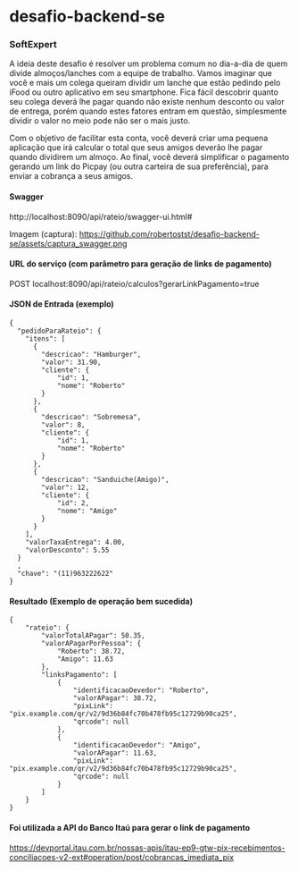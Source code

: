 # desafio-backend-se
### SoftExpert
A ideia deste desafio é resolver um problema comum no dia-a-dia de quem divide almoços/lanches com a equipe de trabalho. Vamos imaginar que você e mais um colega queiram dividir um lanche que estão pedindo pelo iFood ou outro aplicativo em seu smartphone. Fica fácil descobrir quanto seu colega deverá lhe pagar quando não existe nenhum desconto ou valor de entrega, porém quando estes fatores entram em questão, simplesmente dividir o valor no meio pode não ser o mais justo. 

Com o objetivo de facilitar esta conta, você deverá criar uma pequena aplicação que irá calcular o total que seus amigos deverão lhe pagar quando dividirem um almoço. Ao final, você deverá simplificar o pagamento gerando um link do Picpay (ou outra carteira de sua preferência), para enviar a cobrança a seus amigos. 

#### Swagger
http://localhost:8090/api/rateio/swagger-ui.html#

Imagem (captura): https://github.com/robertostst/desafio-backend-se/assets/captura_swagger.png


#### URL do serviço (com parâmetro para geração de links de pagamento)
POST localhost:8090/api/rateio/calculos?gerarLinkPagamento=true

#### JSON de Entrada (exemplo)
```
{
  "pedidoParaRateio": {
    "itens": [
      {
        "descricao": "Hamburger",
        "valor": 31.90,
        "cliente": {
            "id": 1,
            "nome": "Roberto"
        }
      },
	  {
        "descricao": "Sobremesa",
        "valor": 8,
        "cliente": {
            "id": 1,
            "nome": "Roberto"
        }
      },
	  {
        "descricao": "Sanduiche(Amigo)",
        "valor": 12,
        "cliente": {
            "id": 2,
            "nome": "Amigo"
        }
      }
    ],
    "valorTaxaEntrega": 4.00,
    "valorDesconto": 5.55
  }
  ,
  "chave": "(11)963222622"
}
```

#### Resultado (Exemplo de operação bem sucedida)
```
{
    "rateio": {
        "valorTotalAPagar": 50.35,
        "valorAPagarPorPessoa": {
            "Roberto": 38.72,
            "Amigo": 11.63
        },
        "linksPagamento": [
            {
                "identificacaoDevedor": "Roberto",
                "valorAPagar": 38.72,
                "pixLink": "pix.example.com/qr/v2/9d36b84fc70b478fb95c12729b90ca25",
                "qrcode": null
            },
            {
                "identificacaoDevedor": "Amigo",
                "valorAPagar": 11.63,
                "pixLink": "pix.example.com/qr/v2/9d36b84fc70b478fb95c12729b90ca25",
                "qrcode": null
            }
        ]
    }
}
```

#### Foi utilizada a API do Banco Itaú para gerar o link de pagamento
https://devportal.itau.com.br/nossas-apis/itau-ep9-gtw-pix-recebimentos-conciliacoes-v2-ext#operation/post/cobrancas_imediata_pix
